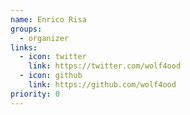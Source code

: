 ```yaml
---
name: Enrico Risa
groups:
  - organizer
links:
  - icon: twitter
    link: https://twitter.com/wolf4ood
  - icon: github
    link: https://github.com/wolf4ood
priority: 0
---
```

